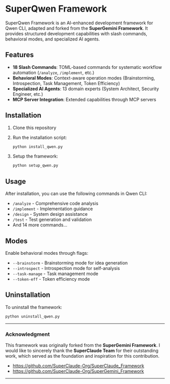 # SuperQwen Framework

SuperQwen Framework is an AI-enhanced development framework for Qwen CLI, adapted and forked from the **SuperGemini Framework**. It provides structured development capabilities with slash commands, behavioral modes, and specialized AI agents.

## Features

* **18 Slash Commands**: TOML-based commands for systematic workflow automation (`/analyze`, `/implement`, etc.)
* **Behavioral Modes**: Context-aware operation modes (Brainstorming, Introspection, Task Management, Token Efficiency)
* **Specialized AI Agents**: 13 domain experts (System Architect, Security Engineer, etc.)
* **MCP Server Integration**: Extended capabilities through MCP servers

## Installation

1. Clone this repository
2. Run the installation script:

   ```bash
   python install_qwen.py
   ```
3. Setup the framework:

   ```bash
   python setup_qwen.py
   ```

## Usage

After installation, you can use the following commands in Qwen CLI:

* `/analyze` - Comprehensive code analysis
* `/implement` - Implementation guidance
* `/design` - System design assistance
* `/test` - Test generation and validation
* And 14 more commands...

## Modes

Enable behavioral modes through flags:

* `--brainstorm` - Brainstorming mode for idea generation
* `--introspect` - Introspection mode for self-analysis
* `--task-manage` - Task management mode
* `--token-eff` - Token efficiency mode

## Uninstallation

To uninstall the framework:

```bash
python uninstall_qwen.py
```

---

### Acknowledgment

This framework was originally forked from the **SuperGemini Framework**. I would like to sincerely thank the **SuperClaude Team** for their outstanding work, which served as the foundation and inspiration for this contribution.

* https://github.com/SuperClaude-Org/SuperClaude_Framework
* https://github.com/SuperClaude-Org/SuperGemini_Framework
---
